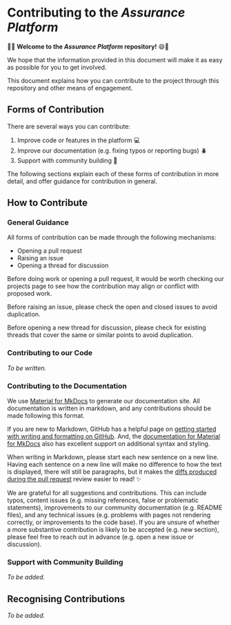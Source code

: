 # Contributing to the *Assurance Platform*

:tada::smile: **Welcome to the *Assurance Platform* repository!** :smile::tada:

We hope that the information provided in this document will make it as easy as possible for you to get involved.

This document explains how you can contribute to the project through this repository and other means of engagement.

## Forms of Contribution

There are several ways you can contribute:

1. Improve code or features in the platform 💻
2. Improve our documentation (e.g. fixing typos or reporting bugs) 🪲
3. Support with community building 👥

The following sections explain each of these forms of contribution in more detail, and offer guidance for contribution in general.

## How to Contribute

### General Guidance

All forms of contribution can be made through the following mechanisms:

- Opening a pull request
- Raising an issue
- Opening a thread for discussion

Before doing work or opening a pull request, it would be worth checking our projects page to see how the contribution may align or conflict with proposed work.

Before raising an issue, please check the open and closed issues to avoid duplication.

Before opening a new thread for discussion, please check for existing threads that cover the same or similar points to avoid duplication.

### Contributing to our Code

*To be written.*

### Contributing to the Documentation

We use [Material for MkDocs](https://squidfunk.github.io/mkdocs-material/) to generate our documentation site.
All documentation is written in markdown, and any contributions should be made following this format.

If you are new to Markdown, GitHub has a helpful page on [getting started with writing and formatting on GitHub](https://help.github.com/articles/getting-started-with-writing-and-formatting-on-github).
And, the [documentation for Material for MkDocs](https://squidfunk.github.io/mkdocs-material/reference/) also has excellent support on additional syntax and styling.

When writing in Markdown, please start each new sentence on a new line.
Having each sentence on a new line will make no difference to how the text is displayed, there will still be paragraphs, but it makes the [diffs produced during the pull request](https://help.github.com/en/articles/about-comparing-branches-in-pull-requests) review easier to read! :sparkles:

We are grateful for all suggestions and contributions.
This can include typos, content issues (e.g. missing references, false or problematic statements), improvements to our community documentation (e.g. README files), and any technical issues (e.g. problems with pages not rendering correctly, or improvements to the code base).
If you are unsure of whether a more substantive contribution is likely to be accepted (e.g. new section), please feel free to reach out in advance (e.g. open a new issue or discussion).

### Support with Community Building

*To be added.*

## Recognising Contributions

*To be added.*

<!-- We welcome and recognise all kinds of contributions, from fixing small errors, to developing documentation, maintaining the project infrastructure, writing chapters or reviewing existing resources.
The *Assurance Platform* repository follows the [all-contributors][all-contributors] specifications.
The all-contributors bot usage is described [here](https://allcontributors.org/docs/en/bot/usage).
You can see a list of current contributors [here](https://github.com/alan-turing-institute/turing-commons#contributors-). 😍

To add yourself or someone else as a contributor, comment on [this issue](https://github.com/alan-turing-institute/turing-commons/issues/16) using the following statement:

```
@all-contributors please add <username> for <contributions>
```

You will need to edit this accordingly following the instructions on [the @all-contributors guide](https://allcontributors.org/docs/en/bot/usage), including the relevant contribution type. See [Emoji Key (Contribution Types Reference)](https://allcontributors.org/docs/en/emoji-key) for a list of valid `<contribution>` types.
The bot will then create a Pull Request to add the contributor and reply with the pull request details.

**PLEASE NOTE: Only one contributor can be added with the bot at a time!** 

[all-contributors]: https://github.com/kentcdodds/all-contributors#emoji-key

-->
